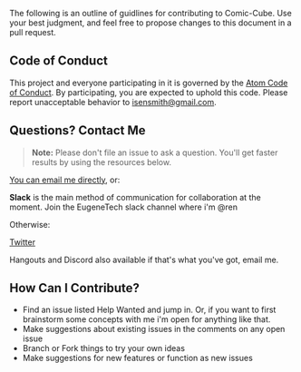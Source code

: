 The following is an outline of guidlines for contributing to Comic-Cube. Use your best judgment, and feel free to propose changes to this document in a pull request.

## Code of Conduct
This project and everyone participating in it is governed by the [Atom Code of Conduct](CODE_OF_CONDUCT.md). By participating, you are expected to uphold this code. Please report unacceptable behavior to [isensmith@gmail.com](mailto:isensmith@gmail.com).

## Questions? Contact Me
> **Note:** Please don't file an issue to ask a question. You'll get faster results by using the resources below.

[You can email me directly](mailto:isensmith@gmail.com), or:

**Slack** is the main method of communication for collaboration at the moment. Join the EugeneTech slack channel where i'm @ren

Otherwise:

[Twitter](http://twitter.com/isensmith)

Hangouts and Discord also available if that's what you've got, email me.

## How Can I Contribute?
- Find an issue listed Help Wanted and jump in. Or, if you want to first brainstorm some concepts with me i'm open for anything like that. 
- Make suggestions about existing issues in the comments on any open issue
- Branch or Fork things to try your own ideas
- Make suggestions for new features or function as new issues
